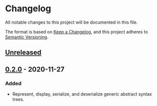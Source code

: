 # Changelog
All notable changes to this project will be documented in this file.

The format is based on [Keep a Changelog](https://keepachangelog.com/en/1.0.0/),
and this project adheres to [Semantic Versioning](https://semver.org/spec/v2.0.0.html).

## [Unreleased]

## [0.2.0] - 2020-11-27
### Added
- Represent, display, serialize, and deserialize generic abstract syntax trees.

[Unreleased]: https://github.com/mx00s/mx00s/compare/0.2.0...HEAD
[0.2.0]: https://github.com/mx00s/syntastic/compare/0.1.0...0.2.0
